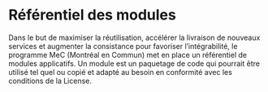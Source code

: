 # Référentiel des modules
Dans le but de maximiser la réutilisation, accélérer la livraison de nouveaux services et augmenter la consistance pour favoriser l’intégrabilité, le programme MeC (Montréal en Commun) met en place un référentiel de modules applicatifs.
Un module est un paquetage de code qui pourrait être utilisé tel quel ou copié et adapté au besoin en conformité avec les conditions de la License.
